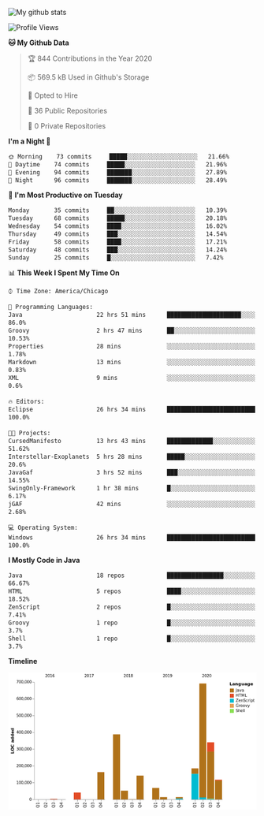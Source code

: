 ![My github stats](https://github-readme-stats.vercel.app/api?username=romvoid95&theme=gruvbox&include_all_commits=true&show_icons=true")

<!--START_SECTION:waka-->
![Profile Views](http://img.shields.io/badge/Profile%20Views-0-blue)

**🐱 My Github Data** 

> 🏆 844 Contributions in the Year 2020
 > 
> 📦 569.5 kB Used in Github's Storage 
 > 
> 💼 Opted to Hire
 > 
> 📜 36 Public Repositories 
 > 
> 🔑 0 Private Repositories  
 > 
**I'm a Night 🦉** 

```text
🌞 Morning    73 commits     █████░░░░░░░░░░░░░░░░░░░░   21.66% 
🌆 Daytime    74 commits     █████░░░░░░░░░░░░░░░░░░░░   21.96% 
🌃 Evening    94 commits     ███████░░░░░░░░░░░░░░░░░░   27.89% 
🌙 Night      96 commits     ███████░░░░░░░░░░░░░░░░░░   28.49%

```
📅 **I'm Most Productive on Tuesday** 

```text
Monday       35 commits     ██░░░░░░░░░░░░░░░░░░░░░░░   10.39% 
Tuesday      68 commits     █████░░░░░░░░░░░░░░░░░░░░   20.18% 
Wednesday    54 commits     ████░░░░░░░░░░░░░░░░░░░░░   16.02% 
Thursday     49 commits     ███░░░░░░░░░░░░░░░░░░░░░░   14.54% 
Friday       58 commits     ████░░░░░░░░░░░░░░░░░░░░░   17.21% 
Saturday     48 commits     ███░░░░░░░░░░░░░░░░░░░░░░   14.24% 
Sunday       25 commits     █░░░░░░░░░░░░░░░░░░░░░░░░   7.42%

```


📊 **This Week I Spent My Time On** 

```text
⌚︎ Time Zone: America/Chicago

💬 Programming Languages: 
Java                     22 hrs 51 mins      █████████████████████░░░░   86.0% 
Groovy                   2 hrs 47 mins       ██░░░░░░░░░░░░░░░░░░░░░░░   10.53% 
Properties               28 mins             ░░░░░░░░░░░░░░░░░░░░░░░░░   1.78% 
Markdown                 13 mins             ░░░░░░░░░░░░░░░░░░░░░░░░░   0.83% 
XML                      9 mins              ░░░░░░░░░░░░░░░░░░░░░░░░░   0.6%

🔥 Editors: 
Eclipse                  26 hrs 34 mins      █████████████████████████   100.0%

🐱‍💻 Projects: 
CursedManifesto          13 hrs 43 mins      █████████████░░░░░░░░░░░░   51.62% 
Interstellar-Exoplanets  5 hrs 28 mins       █████░░░░░░░░░░░░░░░░░░░░   20.6% 
JavaGaf                  3 hrs 52 mins       ███░░░░░░░░░░░░░░░░░░░░░░   14.55% 
SwingOnly-Framework      1 hr 38 mins        █░░░░░░░░░░░░░░░░░░░░░░░░   6.17% 
jGAF                     42 mins             ░░░░░░░░░░░░░░░░░░░░░░░░░   2.68%

💻 Operating System: 
Windows                  26 hrs 34 mins      █████████████████████████   100.0%

```

**I Mostly Code in Java** 

```text
Java                     18 repos            ████████████████░░░░░░░░░   66.67% 
HTML                     5 repos             ████░░░░░░░░░░░░░░░░░░░░░   18.52% 
ZenScript                2 repos             █░░░░░░░░░░░░░░░░░░░░░░░░   7.41% 
Groovy                   1 repo              █░░░░░░░░░░░░░░░░░░░░░░░░   3.7% 
Shell                    1 repo              █░░░░░░░░░░░░░░░░░░░░░░░░   3.7%

```


**Timeline**

![Chart not found](https://raw.githubusercontent.com/ROMVoid95/ROMVoid95/master/charts/bar_graph.png) 


<!--END_SECTION:waka-->
